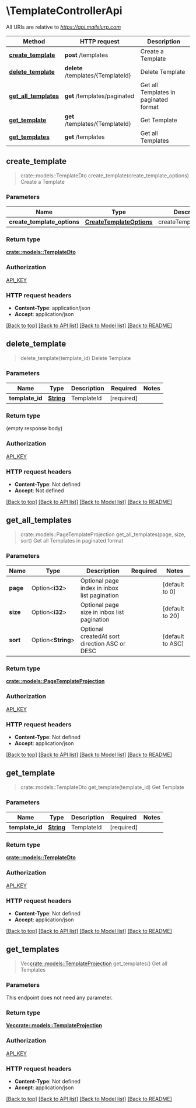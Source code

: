 # \TemplateControllerApi

All URIs are relative to *https://api.mailslurp.com*

Method | HTTP request | Description
------------- | ------------- | -------------
[**create_template**](TemplateControllerApi#create_template) | **post** /templates | Create a Template
[**delete_template**](TemplateControllerApi#delete_template) | **delete** /templates/{TemplateId} | Delete Template
[**get_all_templates**](TemplateControllerApi#get_all_templates) | **get** /templates/paginated | Get all Templates in paginated format
[**get_template**](TemplateControllerApi#get_template) | **get** /templates/{TemplateId} | Get Template
[**get_templates**](TemplateControllerApi#get_templates) | **get** /templates | Get all Templates



## create_template

> crate::models::TemplateDto create_template(create_template_options)
Create a Template

### Parameters


Name | Type | Description  | Required | Notes
------------- | ------------- | ------------- | ------------- | -------------
**create_template_options** | [**CreateTemplateOptions**](CreateTemplateOptions) | createTemplateOptions | [required] |

### Return type

[**crate::models::TemplateDto**](TemplateDto)

### Authorization

[API_KEY](../README#API_KEY)

### HTTP request headers

- **Content-Type**: application/json
- **Accept**: application/json

[[Back to top]](#) [[Back to API list]](../README#documentation-for-api-endpoints) [[Back to Model list]](../README#documentation-for-models) [[Back to README]](../README)


## delete_template

> delete_template(template_id)
Delete Template

### Parameters


Name | Type | Description  | Required | Notes
------------- | ------------- | ------------- | ------------- | -------------
**template_id** | [**String**]() | TemplateId | [required] |

### Return type

 (empty response body)

### Authorization

[API_KEY](../README#API_KEY)

### HTTP request headers

- **Content-Type**: Not defined
- **Accept**: Not defined

[[Back to top]](#) [[Back to API list]](../README#documentation-for-api-endpoints) [[Back to Model list]](../README#documentation-for-models) [[Back to README]](../README)


## get_all_templates

> crate::models::PageTemplateProjection get_all_templates(page, size, sort)
Get all Templates in paginated format

### Parameters


Name | Type | Description  | Required | Notes
------------- | ------------- | ------------- | ------------- | -------------
**page** | Option<**i32**> | Optional page index in inbox list pagination |  |[default to 0]
**size** | Option<**i32**> | Optional page size in inbox list pagination |  |[default to 20]
**sort** | Option<**String**> | Optional createdAt sort direction ASC or DESC |  |[default to ASC]

### Return type

[**crate::models::PageTemplateProjection**](PageTemplateProjection)

### Authorization

[API_KEY](../README#API_KEY)

### HTTP request headers

- **Content-Type**: Not defined
- **Accept**: application/json

[[Back to top]](#) [[Back to API list]](../README#documentation-for-api-endpoints) [[Back to Model list]](../README#documentation-for-models) [[Back to README]](../README)


## get_template

> crate::models::TemplateDto get_template(template_id)
Get Template

### Parameters


Name | Type | Description  | Required | Notes
------------- | ------------- | ------------- | ------------- | -------------
**template_id** | [**String**]() | TemplateId | [required] |

### Return type

[**crate::models::TemplateDto**](TemplateDto)

### Authorization

[API_KEY](../README#API_KEY)

### HTTP request headers

- **Content-Type**: Not defined
- **Accept**: application/json

[[Back to top]](#) [[Back to API list]](../README#documentation-for-api-endpoints) [[Back to Model list]](../README#documentation-for-models) [[Back to README]](../README)


## get_templates

> Vec<crate::models::TemplateProjection> get_templates()
Get all Templates

### Parameters

This endpoint does not need any parameter.

### Return type

[**Vec<crate::models::TemplateProjection>**](TemplateProjection)

### Authorization

[API_KEY](../README#API_KEY)

### HTTP request headers

- **Content-Type**: Not defined
- **Accept**: application/json

[[Back to top]](#) [[Back to API list]](../README#documentation-for-api-endpoints) [[Back to Model list]](../README#documentation-for-models) [[Back to README]](../README)

